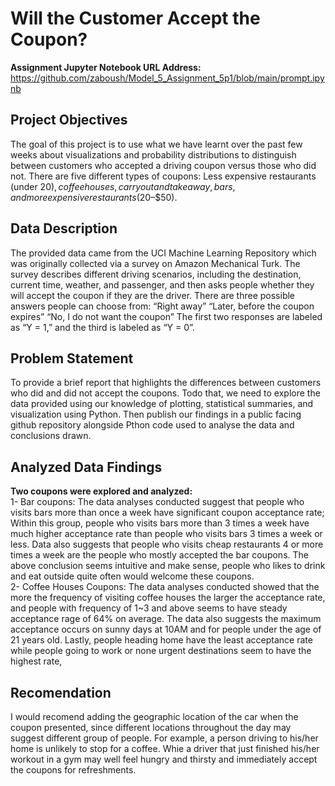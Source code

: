 # Will the Customer Accept the Coupon?
**Assignment Jupyter Notebook URL Address:** https://github.com/zaboush/Model_5_Assignment_5p1/blob/main/prompt.ipynb
## Project Objectives
The goal of this project is to use what we have learnt over the past few weeks about visualizations and probability distributions to distinguish between customers who accepted a driving coupon versus those who did not. 
There are five different types of coupons: Less expensive restaurants (under $20), coffee houses, carryout and takeaway, bars, and more expensive restaurants ($20–$50).
## Data Description
The provided data came from the UCI Machine Learning Repository which was originally collected via a survey on Amazon Mechanical Turk. The survey describes different driving scenarios, including the destination, current time, weather, and passenger, and then asks people whether they will accept the coupon if they are the driver. 
There are three possible answers people can choose from:
“Right away”
“Later, before the coupon expires”
“No, I do not want the coupon”
The first two responses are labeled as “Y = 1,” and the third is labeled as “Y = 0”.
## Problem Statement
To provide a brief report that highlights the differences between customers who did and did not accept the coupons. Todo that, we need to explore the data provided using our knowledge of plotting, statistical summaries, and visualization using Python. Then publish our findings in a public facing github repository alongside Pthon code used to analyse the data and conclusions drawn.
## Analyzed Data Findings
**Two coupons were explored and analyzed:**  
1- Bar coupons: The data analyses conducted suggest that people who visits bars more than once a week have significant coupon acceptance rate; Within this group, people who visits bars more than 3 times a week have much higher acceptance rate than people who visits bars 3 times a week or less. Data also suggests that people who visits cheap restaurants 4 or more times a week are the people who mostly accepted the bar coupons. The above conclusion seems intuitive and make sense, people who likes to drink and eat outside quite often would welcome these coupons.  
2- Coffee Houses Coupons: The data analyses conducted showed that the more the frequency of visiting coffee houses the larger the acceptance rate, and people with frequency of 1~3 and above seems to have steady acceptance rage of 64% on average. The data also suggests the maximum acceptance occurs on sunny days at 10AM and for people under the age of 21 years old. Lastly, people heading home have the least acceptance rate while people going to work or none urgent destinations seem to have the highest rate,
## Recomendation
I would recomend adding the geographic location of the car when the coupon presented, since different locations throughout the day may suggest different group of people. For example, a person driving to his/her home is unlikely to stop for a coffee. Whie a driver that just finished his/her workout in a gym may well feel hungry and thirsty and immediately accept the coupons for refreshments.
